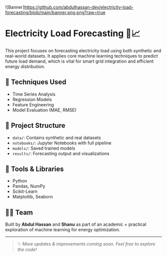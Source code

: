 ![Banner]https://github.com/abdulhassan-dev/electricity-load-forecasting/blob/main/banner.png.png?raw=true
# Electricity Load Forecasting 🔌📈

This project focuses on forecasting electricity load using both synthetic and real-world datasets. It applies core machine learning techniques to predict future load demand, which is vital for smart grid integration and efficient energy distribution.

## 🧠 Techniques Used
- Time Series Analysis
- Regression Models
- Feature Engineering
- Model Evaluation (MAE, RMSE)

## 📁 Project Structure
- `data/`: Contains synthetic and real datasets
- `notebooks/`: Jupyter Notebooks with full pipeline
- `models/`: Saved trained models
- `results/`: Forecasting output and visualizations

## 🔧 Tools & Libraries
- Python
- Pandas, NumPy
- Scikit-Learn
- Matplotlib, Seaborn

## 👨‍💻 Team
Built by **Abdul Hassan** and **Shanu** as part of an academic + practical exploration of machine learning for energy optimization.

---

> ✨ _More updates & improvements coming soon. Feel free to explore the code!_

